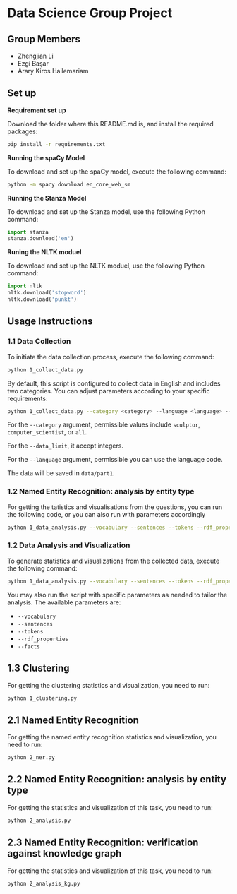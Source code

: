 # Data Science Group Project

## Group Members
- Zhengjian Li
- Ezgi Başar 
- Arary Kiros Hailemariam

## Set up

**Requirement set up**

Download the folder where this README.md is, and install the required packages:

```bash
pip install -r requirements.txt
```

**Running the spaCy Model**

To download and set up the spaCy model, execute the following command:

```bash
python -m spacy download en_core_web_sm
```

**Running the Stanza Model**

To download and set up the Stanza model, use the following Python command:

```python
import stanza
stanza.download('en')
```
**Runing the NLTK moduel**

To download and set up the NLTK moduel, use the following Python command:

```python
import nltk
nltk.download('stopword')
nltk.download('punkt')
```

## Usage Instructions

### 1.1 Data Collection

To initiate the data collection process, execute the following command:

```bash
python 1_collect_data.py
```

By default, this script is configured to collect data in English and includes two categories. You can adjust parameters according to your specific requirements:

```bash
python 1_collect_data.py --category <category> --language <language> --data_limit <n> --language <la>
```

For the `--category` argument, permissible values include `sculptor`, `computer_scientist`, or `all`.

For the `--data_limit`, it accept integers.

For the `--language` argument, permissible you can use the language code.

The data will be saved in `data/part1`.

### 1.2 Named Entity Recognition: analysis by entity type

For getting the tatistics and visualisations from the questions, you can run the following code, or you can also run with parameters accordingly

```bash
python 1_data_analysis.py --vocabulary --sentences --tokens --rdf_properties --facts
```
### 1.2 Data Analysis and Visualization

To generate statistics and visualizations from the collected data, execute the following command:

```bash
python 1_data_analysis.py --vocabulary --sentences --tokens --rdf_properties --facts
```

You may also run the script with specific parameters as needed to tailor the analysis. The available parameters are:

- `--vocabulary`
- `--sentences`
- `--tokens`
- `--rdf_properties`
- `--facts`

## 1.3 Clustering

For getting the clustering statistics and visualization, you need to run:

```bash
python 1_clustering.py
```

## 2.1 Named Entity Recognition

For getting the named entity recognition statistics and visualization, you need to run:

```bash
python 2_ner.py
```

## 2.2 Named Entity Recognition: analysis by entity type

For getting the statistics and visualization of this task, you need to run:

```bash
python 2_analysis.py
```

## 2.3 Named Entity Recognition: verification against knowledge graph

For getting the statistics and visualization of this task, you need to run:

```bash
python 2_analysis_kg.py
```

